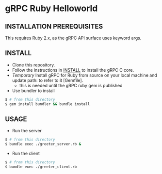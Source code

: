 gRPC Ruby Helloworld
====================

INSTALLATION PREREQUISITES
--------------------------

This requires Ruby 2.x, as the gRPC API surface uses keyword args.

INSTALL
-------

- Clone this repository.
- Follow the instructions in [INSTALL](https://github.com/grpc/grpc/blob/master/INSTALL) to install the gRPC C core.
- *Temporary* Install gRPC for Ruby from source on your local machine and update path: to refer to it [Gemfile].
  - this is needed until the gRPC ruby gem is published
- Use bundler to install
```sh
$ # from this directory
$ gem install bundler && bundle install
```

USAGE
-----

- Run the server
```sh
$ # from this directory
$ bundle exec ./greeter_server.rb &
```

- Run the client
```sh
$ # from this directory
$ bundle exec ./greeter_client.rb
```
